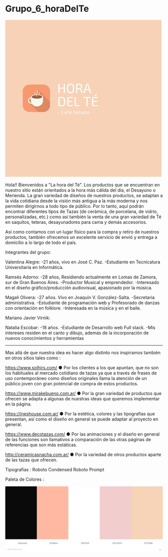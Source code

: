 # Grupo_6_horaDelTe 
![Logo](https://github.com/Olivera-Rocio/Grupo_6_horaDelTe/blob/main/design/Logo.jpeg)


Hola!! Bienvenidos a "La hora del Té". Los productos que se encuentran en nuestro sitio están orientados a la hora más cálida del día, el Desayuno o Merienda. La gran variedad de diseños de nuestros productos, se adaptan a la vida cotidiana desde la visión más antigua a la más moderna y nos permiten dirigirnos a todo tipo de público. Por lo tanto, aquí podrán encontrar diferentes tipos de Tazas (de cerámica, de porcelana, de vidrio, personalizadas, etc.) como así también la venta de una gran variedad de Té en saquitos, teteras, desayunadores para cama y demás accesorios.

Así como contamos con un lugar físico para la compra y retiro de nuestros productos, también ofrecemos un excelente servicio de envió y entrega a domicilio a lo largo de todo el país.

Integrantes del grupo:

Valentina Alegre:
-21 años, vivo en José C. Paz.
-Estudiante en Tecnicatura Universitaria en Informática.

Ramsés Adorno:
-28 años, Residiendo actualmente en Lomas de Zamora, sur de Gran Buenos Aires.
-Productor Musical y emprendedor.
-Interesado en el diseño gráfico/producción audiovisual, apasionado por la música.

Magali Olivera:
-27 años. Vivo en Joaquín V. González-Salta.
-Secretaria administrativa.
-Estudiante de programación web y Profesorado de danzas con orientación en folklore.
-Interesada en la música y en el baile.

Mariano Javier Virnik:

Natalia Escobar:
-18 años.
-Estudiante de Desarrollo web Full stack.
-Mis intereses residen en el canto y dibujo, además de la incorporación de nuevos conocimientos y herramientas
___

Mas allá de que nuestra idea es hacer algo distinto nos inspiramos también en otros sitios tales como :

https://www.solhirs.com/
● Por los clientes a los que apuntan, que no son los habituales al mercado cotidiano de tazas ya que a través de frases de uso contemporáneo como diseños originales llama la atención de un público joven con gran potencial de compra de estos productos.

https://www.mirakebueno.com.ar/
● Por la gran variedad de productos que ofrecen se adapta a algunas de nuestras ideas que queremos implementar en la página.

https://ineshouse.com.ar/
● Por la estética, colores y las tipografías que presentan, así como el diseño en general se puede adaptar al proyecto en general.

https://www.decotazas.com/
● Por las animaciones y el diseño en general de las funciones son llamativos a comparación de las otras páginas de referencias que son más estáticas.

http://ceramicasnacha.com.ar/
● Por la variedad de otros productos aparte de las tazas que ofrecen.

Tipografias : 
Roboto Condensed
Roboto
Prompt

Paleta de Colores : 

![Paleta De Colores](https://github.com/Olivera-Rocio/Grupo_6_horaDelTe/blob/main/design/Paleta%20de%20Colores.jpeg)


